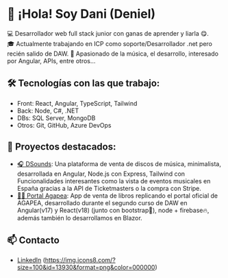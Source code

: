 # 👋 ¡Hola! Soy Dani (Deniel)

💻 Desarrollador web full stack junior con ganas de aprender y liarla 😋.  
🎓 Actualmente trabajando en ICP como soporte/Desarrollador .net pero recién salido de DAW.
🚀 Apasionado de la música, el desarrollo, interesado por Angular, APIs, entre otros...

## 🛠️ Tecnologías con las que trabajo:
- Front: React, Angular, TypeScript, Tailwind
- Back: Node, C#, .NET
- DBs: SQL Server, MongoDB
- Otros: Git, GitHub, Azure DevOps

## 📌 Proyectos destacados:
- [🎧 DSounds](https://github.com/JDeniel14/DSounds_Front): Una plataforma de venta de discos de música, minimalista, desarrollada en Angular, Node.js con Express, Tailwind con Funcionalidades interesantes como la vista de eventos musicales en España gracias a la API de Ticketmasters o la compra con Stripe.
- [📖🛒 Portal Agapea](#): App de venta de libros replicando el portal oficial de AGAPEA, desarrollado durante el segundo curso de DAW en Angular(v17) y React(v18) (junto con bootstrap🎨), node + firebase🔥, además también lo desarrollamos en Blazor.

## 📫 Contacto
- [LinkedIn](https://www.linkedin.com/in/josedanielgallego/) (https://img.icons8.com/?size=100&id=13930&format=png&color=000000)
